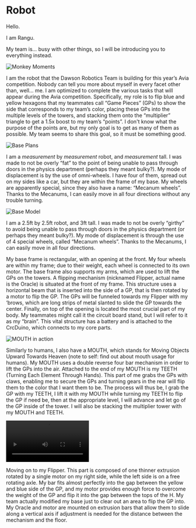 
# Robot
Hello.

I am Rangu.

My team is… busy with other things, so I will be introducing you to everything instead.

![Monkey Moments](..\assets\images\weSpinAroundAndAroundAndAround.gif "We love monkeys")

I am the robot that the Dawson Robotics Team is building for this year’s Avia competition. Nobody can tell you more about myself in every facet other than, well… me. I am optimized to complete the various tasks that will appear during the Avia competition. Specifically, my role is to flip blue and yellow hexagons that my teammates call “Game Pieces” (GPs) to show the side that corresponds to my team’s color, placing these GPs into the multiple levels of the towers, and stacking them onto the “multiplier” triangle to get a 1.5x boost to my team’s “points”. I don't know what the purpose of the points are, but my only goal is to get as many of them as possible. My team seems to share this goal, so it must be something good.

![Base Plans](..\assets\images\base_plans.jpg "Robot base")

I am a *measurement* by *measurement* robot, and *measurement* tall. I was made to not be overly “fat” to the point of being unable to pass through doors in the physics department (perhaps they meant bulky?). My mode of displacement is by the use of omni-wheels. I have four of them, spread out on my sides like a car, but they are within the frame of my base. My wheels are apparently special, since they also have a name: “Mecanum wheels”. Thanks to the Mecanums, I can easily move in all four directions without any trouble turning. 

![Base Model](..\assets\images\base_model.jpg "Robot model")

I am a 2.5ft by 2.5ft robot, and 3ft tall. I was made to not be overly “girthy” to avoid being unable to pass through doors in the physics department (or perhaps they meant bulky?). My mode of displacement is through the use of 4 special wheels, called “Mecanum wheels”. Thanks to the Mecanums, I can easily move in all four directions.

My base frame is rectangular, with an opening at the front. My four wheels are within my frame; due to their weight, each wheel is connected to its own motor. The base frame also supports my arms, which are used to lift the GPs on the towers. A flipping mechanism (nicknamed Flipper, actual name is the Oracle) is situated at the front of my frame. This structure uses a horizontal beam that is inserted into the side of a GP, that is then rotated by a motor to flip the GP. The GPs will be funneled towards my Flipper with my ‘brows, which are long strips of metal slanted to slide the GP towards the center. Finally, on top of the opening is located the most crucial part of my body. My teammates might call it the circuit board stand, but I will refer to it as my “brain”. This vital structure has a battery and is attached to the CrcDuino, which connects to my core parts.

![MOUTH in action](..\assets\images\mouth.jpg "The MOUTH in action")

Similarly to humans, I also have a MOUTH, which stands for Moving Objects Upward Towards Heaven (note to self: find out about mouth usage for humans). My MOUTH uses a double reverse four bar mechanism in order to lift the GPs into the air. Attached to the end of my MOUTH is my TEETH (Turning Each Element Through Hands). This part of me grabs the GPs with claws, enabling me to secure the GPs and turning gears in the rear will flip them to the color that I want them to be. The process will thus be, I grab the GP with my TEETH, I lift it with my MOUTH while turning my TEETH to flip the GP if need be, then at the appropriate level, I will advance and let go of the GP inside of the tower. I will also be stacking the multiplier tower with my MOUTH and TEETH. 

<!--<img src="..\assets\images\flippy1.jpg" width="45%">-->
<video width="45%" controls>
    <source src="..\assets\videos\btsVideoFlippyBoi.mov" type="video/mov">
    <source src="..\assets\videos\btsVideoFlippyBoi.mp4" type="video/mp4">
    Your browser does not support the video tag.
</video>

Moving on to my Flipper. This part is composed of one thinner extrusion rotated by a single motor on my right side, while the left side is on a free rotating axle. My bar fits almost perfectly into the gap between the yellow and blue side of the GP, and my motor provides enough force to overcome the weight of the GP and flip it into the gap between the tops of the H. My team actually modified my base just to clear out an area to flip the GP into. My Oracle and motor are mounted on extrusion bars that allow them to slide along a vertical axis if adjustment is needed for the distance between the mechanism and the floor.
